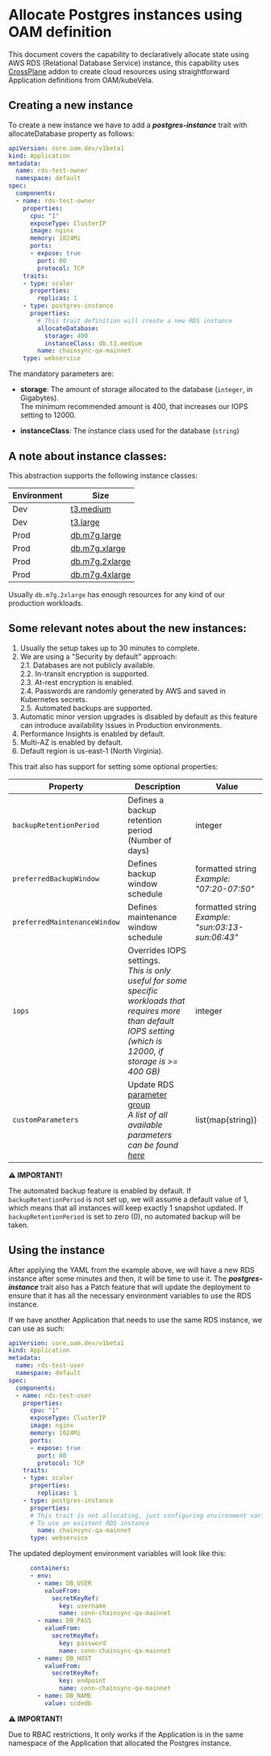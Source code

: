 Allocate Postgres instances using OAM definition
===============

This document covers the capability to declaratively allocate state using AWS RDS (Relational Database Service) instance, this capability uses [CrossPlane](https://crossplane.io/) addon to create cloud resources using straightforward Application definitions from OAM/kubeVela.


Creating a new instance
---------------

To create a new instance we have to add a ***postgres-instance*** trait with allocateDatabase property as follows:

```yaml
apiVersion: core.oam.dev/v1beta1
kind: Application
metadata:
  name: rds-test-owner
  namespace: default
spec:
  components:
  - name: rds-test-owner
    properties:
      cpu: "1"
      exposeType: ClusterIP
      image: nginx
      memory: 1024Mi
      ports:
      - expose: true
        port: 80
        protocol: TCP
    traits:
    - type: scaler
      properties:
        replicas: 1
    - type: postgres-instance
      properties:
        # This trait definition will create a new RDS instance
        allocateDatabase:
          storage: 400
          instanceClass: db.t3.medium
        name: chainsync-qa-mainnet
    type: webservice
```

The mandatory parameters are:

- **storage**: The amount of storage allocated to the database (`integer`, in Gigabytes).<br>The minimum recommended amount is 400, that increases our IOPS setting to 12000.

- **instanceClass**: The instance class used for the database (`string`)

A note about instance classes:
---------------

This abstraction supports the following instance classes:

| Environment | Size |
|---|---|
| Dev | [t3.medium](https://instances.vantage.sh/aws/rds/db.t3.medium) |
| Dev | [t3.large](https://instances.vantage.sh/aws/rds/db.t3.large) |
| Prod | [db.m7g.large](https://instances.vantage.sh/aws/rds/db.m7g.large) |
| Prod | [db.m7g.xlarge](https://instances.vantage.sh/aws/rds/db.m7g.xlarge) |
| Prod | [db.m7g.2xlarge](https://instances.vantage.sh/aws/rds/db.m7g.2xlarge) |
| Prod | [db.m7g.4xlarge](https://instances.vantage.sh/aws/rds/db.m7g.4xlarge) |

Usually `db.m7g.2xlarge` has enough resources for any kind of our production workloads.


Some relevant notes about the new instances:
---------------

1. Usually the setup takes up to 30 minutes to complete. 
2. We are using a "Security by default" approach:<br>
    2.1. Databases are not publicly available.<br>
    2.2. In-transit encryption is supported.<br>
    2.3. At-rest encryption is enabled.<br>
    2.4. Passwords are randomly generated by AWS and saved in Kubernetes secrets.<br>
    2.5. Automated backups are supported.<br>
3. Automatic minor version upgrades is disabled by default as this feature can introduce availability issues in Production environments.
4. Performance Insights is enabled by default.
5. Multi-AZ is enabled by default.
6. Default region is us-east-1 (North Virginia).

This trait also has support for setting some optional properties:

| Property  |  Description  | Value |
|---|---|---|
| `backupRetentionPeriod` | Defines a backup retention period (Number of days)<br>| integer |
| `preferredBackupWindow` | Defines backup window schedule | formatted string<br>*Example: "07:20-07:50"*|
| `preferredMaintenanceWindow` | Defines maintenance window schedule | formatted string<br>*Example: "sun:03:13-sun:06:43"* |
| `iops` | Overrides IOPS settings.<br>*This is only useful for some specific workloads that requires more than default IOPS setting (which is 12000, if storage is >= 400 GB)* | integer |
| `customParameters` | Update RDS [parameter group](https://docs.aws.amazon.com/AmazonRDS/latest/UserGuide/Appendix.PostgreSQL.CommonDBATasks.Parameters.html)<br>*A list of all available parameters can be found [here](https://docs.aws.amazon.com/AmazonRDS/latest/UserGuide/Appendix.PostgreSQL.CommonDBATasks.Parameters.html#Appendix.PostgreSQL.CommonDBATasks.Parameters.parameters-list)* | list(map(string))

**⚠️ IMPORTANT!**

The automated backup feature is enabled by default. If `backupRetentionPeriod` is not set up, we will assume a default value of 1, which means that all instances will keep exactly 1 snapshot updated. If `backupRetentionPeriod` is set to zero (0), no automated backup will be taken.


Using the instance
---------------

After applying the YAML from the example above, we will have a new RDS instance after some minutes and then, it will be time to use it. The ***postgres-instance*** trait also has a Patch feature that will update the deployment to ensure that it has all the necessary environment variables to use the RDS instance.

If we have another Application that needs to use the same RDS instance, we can use as such:

```yaml
apiVersion: core.oam.dev/v1beta1
kind: Application
metadata:
  name: rds-test-user
  namespace: default
spec:
  components:
  - name: rds-test-user
    properties:
      cpu: "1"
      exposeType: ClusterIP
      image: nginx
      memory: 1024Mi
      ports:
      - expose: true
        port: 80
        protocol: TCP
    traits:
    - type: scaler
      properties:
        replicas: 1
    - type: postgres-instance
      properties:
      # This trait is not allocating, just configuring environment variables
      # To use an existent RDS instance
        name: chainsync-qa-mainnet
      type: webservice
```
The updated deployment environment variables will look like this:

```yaml
      containers:
      - env:
        - name: DB_USER
          valueFrom:
            secretKeyRef:
              key: username
              name: conn-chainsync-qa-mainnet
        - name: DB_PASS
          valueFrom:
            secretKeyRef:
              key: password
              name: conn-chainsync-qa-mainnet
        - name: DB_HOST
          valueFrom:
            secretKeyRef:
              key: endpoint
              name: conn-chainsync-qa-mainnet
        - name: DB_NAME
          value: scdedb
```

**⚠️ IMPORTANT!**

Due to RBAC restrictions, It only works if the Application is in the same namespace of the Application that allocated the Postgres instance.